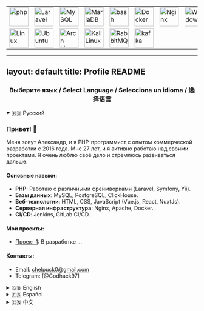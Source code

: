 <div align="center">
	<table>
		<tr>
			<td><img width="50" src="https://raw.githubusercontent.com/marwin1991/profile-technology-icons/refs/heads/main/icons/php.png" alt="php" title="php"/></td>
			<td><img width="50" src="https://raw.githubusercontent.com/marwin1991/profile-technology-icons/refs/heads/main/icons/laravel.png" alt="Laravel" title="Laravel"/></td>
			<td><img width="50" src="https://raw.githubusercontent.com/marwin1991/profile-technology-icons/refs/heads/main/icons/mysql.png" alt="MySQL" title="MySQL"/></td>
			<td><img width="50" src="https://raw.githubusercontent.com/marwin1991/profile-technology-icons/refs/heads/main/icons/mariadb.png" alt="MariaDB" title="MariaDB"/></td>
			<td><img width="50" src="https://raw.githubusercontent.com/marwin1991/profile-technology-icons/refs/heads/main/icons/bash.png" alt="bash" title="bash"/></td>
			<td><img width="50" src="https://raw.githubusercontent.com/marwin1991/profile-technology-icons/refs/heads/main/icons/docker.png" alt="Docker" title="Docker"/></td>
			<td><img width="50" src="https://raw.githubusercontent.com/marwin1991/profile-technology-icons/refs/heads/main/icons/nginx.png" alt="Nginx" title="Nginx"/></td>
			<td><img width="50" src="https://raw.githubusercontent.com/marwin1991/profile-technology-icons/refs/heads/main/icons/windows.png" alt="Windows" title="Windows"/></td>
		</tr>
		<tr>
			<td><img width="50" src="https://raw.githubusercontent.com/marwin1991/profile-technology-icons/refs/heads/main/icons/linux.png" alt="Linux" title="Linux"/></td>
			<td><img width="50" src="https://raw.githubusercontent.com/marwin1991/profile-technology-icons/refs/heads/main/icons/ubuntu.png" alt="Ubuntu" title="Ubuntu"/></td>
			<td><img width="50" src="https://raw.githubusercontent.com/marwin1991/profile-technology-icons/refs/heads/main/icons/arch_linux.png" alt="Arch Linux" title="Arch Linux"/></td>
			<td><img width="50" src="https://raw.githubusercontent.com/marwin1991/profile-technology-icons/refs/heads/main/icons/kali_linux.png" alt="Kali Linux" title="Kali Linux"/></td>
			<td><img width="50" src="https://raw.githubusercontent.com/marwin1991/profile-technology-icons/refs/heads/main/icons/rabbitmq.png" alt="RabbitMQ" title="RabbitMQ"/></td>
			<td><img width="50" src="https://raw.githubusercontent.com/marwin1991/profile-technology-icons/refs/heads/main/icons/kafka.png" alt="kafka" title="kafka"/></td>
		</tr>
	</table>
</div>

---
layout: default
title: Profile README
---


<div align="center">
  <h3>Выберите язык / Select Language / Selecciona un idioma / 选择语言</h3>
</div>

<!-- Spoilers for each language -->

<details open>
  <summary>🇷🇺 Русский</summary>

  ### Привет! 👋
  Меня зовут Александр, и я PHP-программист с опытом коммерческой разработки с 2016 года. Мне 27 лет, и я активно работаю над своими проектами. Я очень люблю своё дело и стремлюсь развиваться дальше.

  #### Основные навыки:
  - **PHP**: Работаю с различными фреймворками (Laravel, Symfony, Yii).
  - **Базы данных**: MySQL, PostgreSQL, ClickHouse.
  - **Веб-технологии**: HTML, CSS, JavaScript (Vue.js, React, NuxtJs).
  - **Серверная инфраструктура**: Nginx, Apache, Docker.
  - **CI/CD**: Jenkins, GitLab CI/CD.

  #### Мои проекты:
  - [Проект 1](#): В разработке ...

  #### Контакты:
  - Email: [chelpuck0@gmail.com](mailto:chelpuck0@gmail.com)
  - Telegram: [@Godhack97]
</details>

<details>
  <summary>🇬🇧 English</summary>

  ### Hello! 👋
  My name is Alexander, and I am a PHP developer with commercial development experience since 2016. I am 27 years old, and I actively work on my projects. I love what I do and strive to continue growing.

  #### Key Skills:
  - **PHP**: Work with various frameworks (Laravel, Symfony, Yii).
  - **Databases**: MySQL, PostgreSQL, ClickHouse.
  - **Web Technologies**: HTML, CSS, JavaScript (Vue.js, React, NuxtJs).
  - **Server Infrastructure**: Nginx, Apache, Docker.
  - **CI/CD**: Jenkins, GitLab CI/CD.

  #### My Projects:
  - [Project 1](#): In development ...

  #### Contacts:
  - Email: [chelpuck0@gmail.com](mailto:chelpuck0@gmail.com)
  - Telegram: [@Godhack97]
</details>

<details>
  <summary>🇪🇸 Español</summary>

  ### ¡Hola! 👋
  Me llamo Alexander y soy desarrollador PHP con experiencia en desarrollo comercial desde 2016. Tengo 27 años y trabajo activamente en mis proyectos. Me encanta lo que hago y me esfuerzo por seguir creciendo.

  #### Habilidades principales:
  - **PHP**: Trabajo con varios frameworks (Laravel, Symfony, Yii).
  - **Bases de datos**: MySQL, PostgreSQL, ClickHouse.
  - **Tecnologías web**: HTML, CSS, JavaScript (Vue.js, React, NuxtJs).
  - **Infraestructura del servidor**: Nginx, Apache, Docker.
  - **CI/CD**: Jenkins, GitLab CI/CD.

  #### Mis proyectos:
  - [Proyecto 1](#): En desarrollo ...

  #### Contactos:
  - Email: [chelpuck0@gmail.com](mailto:chelpuck0@gmail.com)
  - Telegram: [@Godhack97]
</details>

<details>
  <summary>🇨🇳 中文</summary>

  ### 你好！👋
  我叫亚历山大，是一名自2016年起拥有商业开发经验的PHP开发人员。我今年27岁，积极从事我的项目工作。我非常热爱我的事业，并努力不断进步。

  #### 主要技能：
  - **PHP**：使用各种框架（Laravel、Symfony、Yii）。
  - **数据库**：MySQL、PostgreSQL、ClickHouse。
  - **Web技术**：HTML、CSS、JavaScript（Vue.js、React、NuxtJs）。
  - **服务器基础设施**：Nginx、Apache、Docker。
  - **CI/CD**：Jenkins、GitLab CI/CD。

  #### 我的项目：
  - [项目1](#)：正在开发中 ...

  #### 联系方式：
  - Email: [chelpuck0@gmail.com](mailto:chelpuck0@gmail.com)
  - Telegram: [@Godhack97]
</details>
